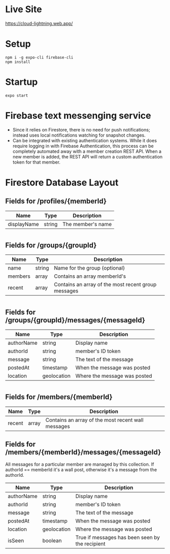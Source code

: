 <!-- Comment -->

# Live Site

https://cloud-lightning.web.app/

# Setup

```
npm i -g expo-cli firebase-cli
npm install
```

# Startup

```
expo start
```

# Firebase text messenging service

- Since it relies on Firestore, there is no need for push notifications; instead uses local notifications watching for snapshot changes.
- Can be integrated with existing authentication systems. While it does require logging in with Firebase Authentication, this process can be completely automated away with a member creation REST API. When a new member is added, the REST API will return a custom authentication token for that member.

# Firestore Database Layout

## Fields for /profiles/{memberId}

| Name        | Type   | Description       |
| ----------- | ------ | ----------------- |
| displayName | string | The member's name |

#

## Fields for /groups/{groupId}

| Name    | Type   | Description                                         |
| ------- | ------ | --------------------------------------------------- |
| name    | string | Name for the group (optional)                       |
| members | array  | Contains an array memberId's                        |
| recent  | array  | Contains an array of the most recent group messages |

#

## Fields for /groups/{groupId}/messages/{messageId}

| Name       | Type        | Description                  |
| ---------- | ----------- | ---------------------------- |
| authorName | string      | Display name                 |
| authorId   | string      | member's ID token            |
| message    | string      | The text of the message      |
| postedAt   | timestamp   | When the message was posted  |
| location   | geolocation | Where the message was posted |

#

## Fields for /members/{memberId}

| Name   | Type  | Description                                        |
| ------ | ----- | -------------------------------------------------- |
| recent | array | Contains an array of the most recent wall messages |

## Fields for /members/{memberId}/messages/{messageId}

All messages for a particular member are managed by this collection. If authorId == memberId it's a wall post, otherwise it's a message from the authorId.

| Name       | Type        | Description                                     |
| ---------- | ----------- | ----------------------------------------------- |
| authorName | string      | Display name                                    |
| authorId   | string      | member's ID token                               |
| message    | string      | The text of the message                         |
| postedAt   | timestamp   | When the message was posted                     |
| location   | geolocation | Where the message was posted                    |
| isSeen     | boolean     | True if messages has been seen by the recipient |
